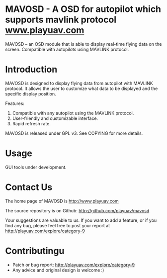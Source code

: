 MAVOSD - A OSD for autopilot which supports mavlink protocol
www.playuav.com
======

MAVOSD – an OSD module that is able to display real-time flying data on the screen. Compatible with autopilots using MAVLINK protocol. 

Introduction
============

MAVOSD is designed to display flying data from autopilot with MAVLINK protocol. It allows the user to customize what data to be displayed and the specific display position.

Features:
1.	Compatible with any autopilot using the MAVLINK protocol.
2.	User-friendly and customizable interface.
3.	Rapid refresh rate.

MAVOSD is released under GPL v3. See COPYING for more details.

Usage
=====

GUI tools under development.

Contact Us
==========

The home page of MAVOSD is http://www.playuav.com

The source repository is on Github: http://github.com/playuav/mavosd

Your suggestions are valuable to us. If you want to add a feature, or if you find any bug, please feel free to post your report at http://playuav.com/explore/category-9 

Contributingu 
============

 - Patch or bug report: http://playuav.com/explore/category-9
 - Any advice and original design is welcome :)
